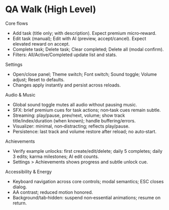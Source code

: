 # QA Walk (High Level)

Core flows
- Add task (title only; with description). Expect premium micro‑reward.
- Edit task (manual); Edit with AI (preview, accept/cancel). Expect elevated reward on accept.
- Complete task; Delete task; Clear completed; Delete all (modal confirm).
- Filters: All/Active/Completed update list and stats.

Settings
- Open/close panel; Theme switch; Font switch; Sound toggle; Volume adjust; Reset to defaults.
- Changes apply instantly and persist across reloads.

Audio & Music
- Global sound toggle mutes all audio without pausing music.
- SFX: brief premium cues for task actions; non‑task cues remain subtle.
- Streaming: play/pause, prev/next, volume; show track title/index/duration (when known); handle buffering/errors.
- Visualizer: minimal, non‑distracting; reflects play/pause.
- Persistence: last track and volume restore after reload; no auto‑start.

Achievements
- Verify example unlocks: first create/edit/delete; daily 5 completes; daily 3 edits; karma milestones; AI edit counts.
- Settings > Achievements shows progress and subtle unlock cue.

Accessibility & Energy
- Keyboard navigation across core controls; modal semantics; ESC closes dialog.
- AA contrast; reduced motion honored.
- Background/tab‑hidden: suspend non‑essential animations; resume on return.
